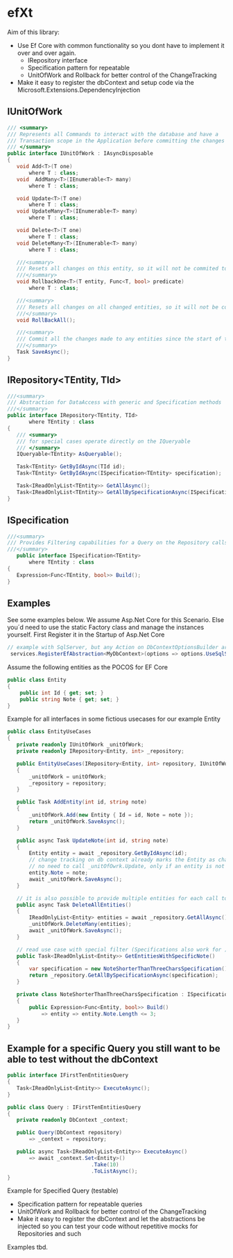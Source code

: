 # efXt

Aim of this library:
* Use Ef Core with common functionality so you dont have to implement it over and over again.
  * IRepository<TEntity> interface
  * Specification pattern for repeatable 
  * UnitOfWork and Rollback for better control of the ChangeTracking 
* Make it easy to register the dbContext and setup code via the Microsoft.Extensions.DependencyInjection
 
## IUnitOfWork
 ```csharp
/// <summary>
/// Represents all Commands to interact with the database and have a 
/// Transaction scope in the Application before committing the changes to the database
/// </summary>
public interface IUnitOfWork : IAsyncDisposable
{
    void Add<T>(T one)
        where T : class;
    void  AddMany<T>(IEnumerable<T> many)
        where T : class;

    void Update<T>(T one)
        where T : class;
    void UpdateMany<T>(IEnumerable<T> many)
        where T : class;

    void Delete<T>(T one)
        where T : class;
    void DeleteMany<T>(IEnumerable<T> many)
        where T : class;

    ///<summary>
    /// Resets all changes on this entity, so it will not be commited to the database on Save
    ///</summary>
    void RollbackOne<T>(T entity, Func<T, bool> predicate)
        where T : class;

    ///<summary>
    /// Resets all changes on all changed entities, so it will not be commited to the database on Save
    ///</summary>
    void RollBackAll();

    ///<summary>
    /// Commit all the changes made to any entities since the start of the UnitOfWork
    ///</summary>
    Task SaveAsync();
}
 ```

## IRepository<TEntity, TId>
 ```csharp
///<summary>
/// Abstraction for DataAccess with generic and Specification methods
///</summary>
public interface IRepository<TEntity, TId>
        where TEntity : class
{
    /// <summary>
    /// for special cases operate directly on the IQueryable
    /// </summary>
    IQueryable<TEntity> AsQueryable();

    Task<TEntity> GetByIdAsync(TId id);
    Task<TEntity> GetByIdAsync(ISpecification<TEntity> specification);

    Task<IReadOnlyList<TEntity>> GetAllAsync();
    Task<IReadOnlyList<TEntity>> GetAllBySpecificationAsync(ISpecification<TEntity> specification);
}
 ```

## ISpecification<TEntity>
 ```csharp
 ///<summary>
/// Provides Filtering capabilities for a Query on the Repository calls.
///</summary>
    public interface ISpecification<TEntity>
        where TEntity : class
{
    Expression<Func<TEntity, bool>> Build();
}
 ```

 
 ## Examples
See some examples below. We assume Asp.Net Core for this Scenario. Else you´d need to use the static Factory class and manage the instances yourself.
First Register it in the Startup of Asp.Net Core
```csharp
// example with SqlServer, but any Action on DbContextOptionsBuilder are allowed.
 services.RegisterEfAbstraction<MyDbContext>(options => options.UseSqlServer("connectionstring"));
```

Assume the following entities as the POCOS for EF Core
```csharp
public class Entity
{
    public int Id { get; set; }
    public string Note { get; set; }
}
```

Example for all interfaces in some fictious usecases for our example Entity
 ```csharp
public class EntityUseCases
{
    private readonly IUnitOfWork _unitOfWork;
    private readonly IRepository<Entity, int> _repository;

    public EntityUseCases(IRepository<Entity, int> repository, IUnitOfWork unitOfWork)
    {
        _unitOfWork = unitOfWork;
        _repository = repository;
    }

    public Task AddEntity(int id, string note)
    {
        _unitOfWork.Add(new Entity { Id = id, Note = note });
        return _unitOfWork.SaveAsync();
    }

    public async Task UpdateNote(int id, string note)
    {
        Entity entity = await _repository.GetByIdAsync(id);
        // change tracking on db context already marks the Entity as changed
        // no need to call _unitOfOwrk.Update, only if an entity is not attached yet (e.g. when using AsNoTracking)
        entity.Note = note;
        await _unitOfWork.SaveAsync();
    }

    // it is also possible to provide multiple entities for each call to Add, Update or Delete with the Many Suffix
    public async Task DeleteAllEntities()
    {
        IReadOnlyList<Entity> entities = await _repository.GetAllAsync();
        _unitOfWork.DeleteMany(entities);
        await _unitOfWork.SaveAsync();
    }

    // read use case with special filter (Specifications also work for )
    public Task<IReadOnlyList<Entity>> GetEntitiesWithSpecificNote()
    {
        var specification = new NoteShorterThanThreeCharsSpecification();
        return _repository.GetAllBySpecificationAsync(specification);
    }

    private class NoteShorterThanThreeCharsSpecification : ISpecification<Entity>
    {
        public Expression<Func<Entity, bool>> Build()
            => entity => entity.Note.Length <= 3;
    }
}
 ```
 
 ## Example for a specific Query you still want to be able to test without the dbContext
 ```csharp
public interface IFirstTenEntitiesQuery
{
    Task<IReadOnlyList<Entity>> ExecuteAsync();
}

public class Query : IFirstTenEntitiesQuery
{
    private readonly DbContext _context;

    public Query(DbContext repository)
        => _context = repository;

    public async Task<IReadOnlyList<Entity>> ExecuteAsync()
        => await _context.Set<Entity>()
                            .Take(10)
                            .ToListAsync();
}
 ```

 Example for Specified Query (testable)
  * Specification pattern for repeatable queries
  * UnitOfWork and Rollback for better control of the ChangeTracking  
* Make it easy to register the dbContext and let the abstractions be injected so you can test your code without repetitive mocks for Repositories and such

Examples tbd.
